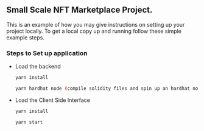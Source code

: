 ## Small Scale NFT Marketplace Project.



This is an example of how you may give instructions on setting up your project locally.
To get a local copy up and running follow these simple example steps.

### Steps to Set up application

* Load the backend
  
  ```sh
  yarn install
  ```
   ```sh
  yarn hardhat node (compile solidity files and spin up an hardhat node)
  ```

* Load the Client Side Interface
  
  ```sh
  yarn install
  ```
  ```sh
  yarn start
  ```

